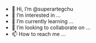 - 👋 Hi, I’m @superartegchu
- 👀 I’m interested in ...
- 🌱 I’m currently learning ...
- 💞️ I’m looking to collaborate on ...
- 📫 How to reach me ...

<!---
superartegchu/superartegchu is a ✨ special ✨ repository because its `README.md` (this file) appears on your GitHub profile.
You can click the Preview link to take a look at your changes.
--->
